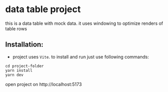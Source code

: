 # data table project

this is a data table with mock data. it uses windowing to optimize renders of table rows

## Installation:

- project uses `Vite`. to install and run just use following commands:

```shell
cd project-folder
yarn install
yarn dev
```

open project on http://localhost:5173
